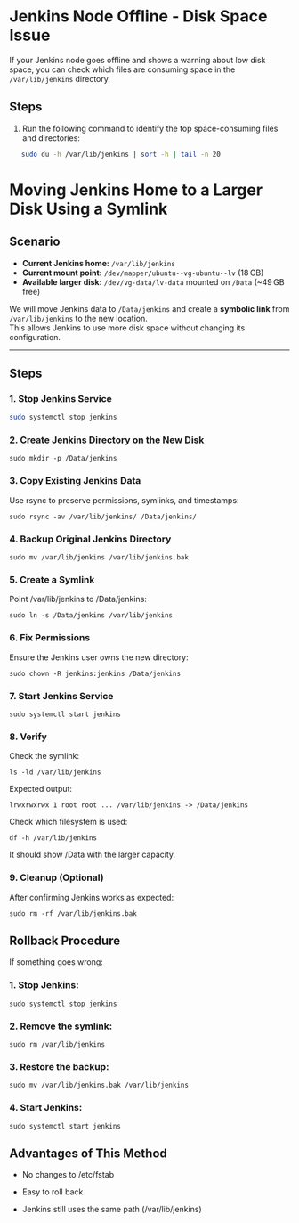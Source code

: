 # Jenkins Node Offline - Disk Space Issue

If your Jenkins node goes offline and shows a warning about low disk space, you can check which files are consuming space in the `/var/lib/jenkins` directory.

## Steps

1. Run the following command to identify the top space-consuming files and directories:

```bash
   sudo du -h /var/lib/jenkins | sort -h | tail -n 20
```

# Moving Jenkins Home to a Larger Disk Using a Symlink

## Scenario
- **Current Jenkins home:** `/var/lib/jenkins`  
- **Current mount point:** `/dev/mapper/ubuntu--vg-ubuntu--lv` (18 GB)  
- **Available larger disk:** `/dev/vg-data/lv-data` mounted on `/Data` (~49 GB free)  

We will move Jenkins data to `/Data/jenkins` and create a **symbolic link** from `/var/lib/jenkins` to the new location.  
This allows Jenkins to use more disk space without changing its configuration.

---

## Steps

### 1. Stop Jenkins Service
```bash
sudo systemctl stop jenkins
```

### 2. Create Jenkins Directory on the New Disk
```
sudo mkdir -p /Data/jenkins
```

### 3. Copy Existing Jenkins Data
Use rsync to preserve permissions, symlinks, and timestamps:
```
sudo rsync -av /var/lib/jenkins/ /Data/jenkins/
```

### 4. Backup Original Jenkins Directory
```
sudo mv /var/lib/jenkins /var/lib/jenkins.bak
```

### 5. Create a Symlink
Point /var/lib/jenkins to /Data/jenkins:
```
sudo ln -s /Data/jenkins /var/lib/jenkins
```

### 6. Fix Permissions
Ensure the Jenkins user owns the new directory:
```
sudo chown -R jenkins:jenkins /Data/jenkins
```

### 7. Start Jenkins Service
```
sudo systemctl start jenkins
```

### 8. Verify
Check the symlink:
```
ls -ld /var/lib/jenkins
```

Expected output:
```
lrwxrwxrwx 1 root root ... /var/lib/jenkins -> /Data/jenkins
```

Check which filesystem is used:
```
df -h /var/lib/jenkins
```

It should show /Data with the larger capacity.

### 9. Cleanup (Optional)
After confirming Jenkins works as expected:
```
sudo rm -rf /var/lib/jenkins.bak
```

## Rollback Procedure

If something goes wrong:

### 1. Stop Jenkins:
```
sudo systemctl stop jenkins
```

### 2. Remove the symlink:
```
sudo rm /var/lib/jenkins
```

### 3. Restore the backup:
```
sudo mv /var/lib/jenkins.bak /var/lib/jenkins
```

### 4. Start Jenkins:
```
sudo systemctl start jenkins
```


## Advantages of This Method

- No changes to /etc/fstab

- Easy to roll back

- Jenkins still uses the same path (/var/lib/jenkins)

